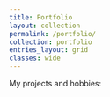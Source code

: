 ```yaml
---
title: Portfolio
layout: collection
permalink: /portfolio/
collection: portfolio
entries_layout: grid
classes: wide
---
```


My projects and hobbies:
